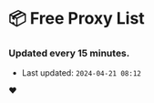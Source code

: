 # :package: Free Proxy List
### Updated every 15 minutes.

- Last updated: `2024-04-21 08:12`

:heart:
